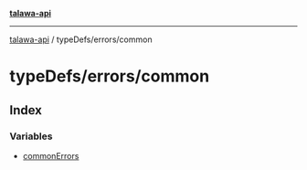 [**talawa-api**](../../../README.md)

***

[talawa-api](../../../modules.md) / typeDefs/errors/common

# typeDefs/errors/common

## Index

### Variables

- [commonErrors](variables/commonErrors.md)
